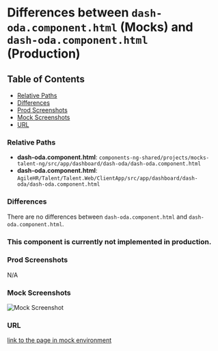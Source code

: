 # Differences between `dash-oda.component.html` (Mocks) and `dash-oda.component.html` (Production)

## Table of Contents

-   [Relative Paths](#relative-paths)
-   [Differences](#differences)
-   [Prod Screenshots](#prod-screenshots)
-   [Mock Screenshots](#mock-screenshots)
-   [URL](#url)

### Relative Paths

-   **dash-oda.component.html**: `components-ng-shared/projects/mocks-talent-ng/src/app/dashboard/dash-oda/dash-oda.component.html`
-   **dash-oda.component.html**: `AgileHR/Talent/Talent.Web/ClientApp/src/app/dashboard/dash-oda/dash-oda.component.html`

### Differences

There are no differences between `dash-oda.component.html` and `dash-oda.component.html`.

### This component is currently not implemented in production.

### Prod Screenshots

N/A

### Mock Screenshots

![Mock Screenshot](/assets/img/dash-ac.component.png)

### URL

[link to the page in mock environment](http://localhost:4340/dashboard)
